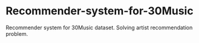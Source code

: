 # Recommender-system-for-30Music
Recommender system for 30Music dataset. Solving artist recommendation problem.
